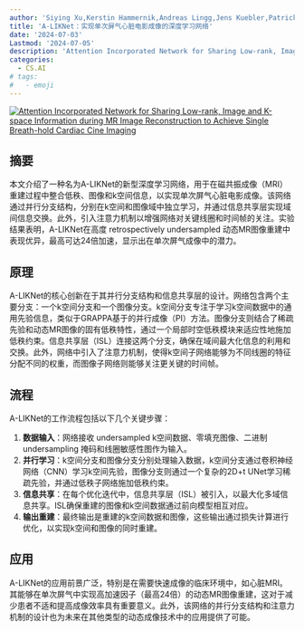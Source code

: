 ```yaml
---
author: 'Siying Xu,Kerstin Hammernik,Andreas Lingg,Jens Kuebler,Patrick Krumm,Daniel Rueckert,Sergios Gatidis,Thomas Kuestner'
title: 'A-LIKNet：实现单次屏气心脏电影成像的深度学习网络'
date: '2024-07-03'
Lastmod: '2024-07-05'
description: 'Attention Incorporated Network for Sharing Low-rank, Image and K-space Information during MR Image Reconstruction to Achieve Single Breath-hold Cardiac Cine Imaging'
categories:
  - CS.AI
# tags:
#   - emoji
---
```


[![Attention Incorporated Network for Sharing Low-rank, Image and K-space Information during MR Image Reconstruction to Achieve Single Breath-hold Cardiac Cine Imaging](https://arxiv-research-1301205113.cos.ap-guangzhou.myqcloud.com/images/2407.03034v1.pdf_0.jpg)](https://arxiv.org/abs/2407.03034v1)

## 摘要

本文介绍了一种名为A-LIKNet的新型深度学习网络，用于在磁共振成像（MRI）重建过程中整合低秩、图像和k空间信息，以实现单次屏气心脏电影成像。该网络通过并行分支结构，分别在k空间和图像域中独立学习，并通过信息共享层实现域间信息交换。此外，引入注意力机制以增强网络对关键线圈和时间帧的关注。实验结果表明，A-LIKNet在高度 retrospectively undersampled 动态MR图像重建中表现优异，最高可达24倍加速，显示出在单次屏气成像中的潜力。<!--more-->

## 原理

A-LIKNet的核心创新在于其并行分支结构和信息共享层的设计。网络包含两个主要分支：一个k空间分支和一个图像分支。k空间分支专注于学习k空间数据中的通用先验信息，类似于GRAPPA基于的并行成像（PI）方法。图像分支则结合了稀疏先验和动态MR图像的固有低秩特性，通过一个局部时空低秩模块来适应性地施加低秩约束。信息共享层（ISL）连接这两个分支，确保在域间最大化信息的利用和交换。此外，网络中引入了注意力机制，使得k空间子网络能够为不同线圈的特征分配不同的权重，而图像子网络则能够关注更关键的时间帧。

## 流程

A-LIKNet的工作流程包括以下几个关键步骤：
1. **数据输入**：网络接收 undersampled k空间数据、零填充图像、二进制 undersampling 掩码和线圈敏感性图作为输入。
2. **并行学习**：k空间分支和图像分支分别处理输入数据，k空间分支通过卷积神经网络（CNN）学习k空间先验，图像分支则通过一个复杂的2D+t UNet学习稀疏先验，并通过低秩子网络施加低秩约束。
3. **信息共享**：在每个优化迭代中，信息共享层（ISL）被引入，以最大化多域信息共享。ISL确保重建的图像和k空间数据通过前向模型相互对应。
4. **输出重建**：最终输出是重建的k空间数据和图像，这些输出通过损失计算进行优化，以实现k空间和图像的同时重建。

## 应用

A-LIKNet的应用前景广泛，特别是在需要快速成像的临床环境中，如心脏MRI。其能够在单次屏气中实现高加速因子（最高24倍）的动态MR图像重建，这对于减少患者不适和提高成像效率具有重要意义。此外，该网络的并行分支结构和注意力机制的设计也为未来在其他类型的动态成像技术中的应用提供了可能。